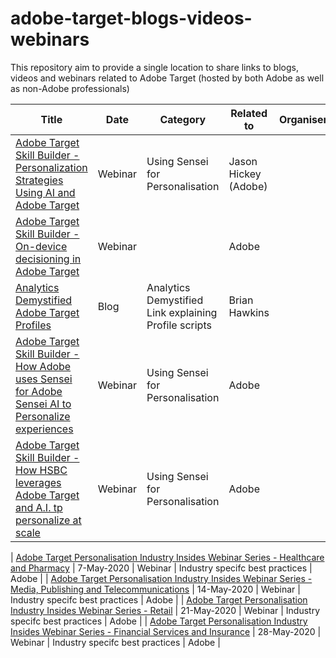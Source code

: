 # adobe-target-blogs-videos-webinars
This repository aim to provide a single location to share links to blogs, videos and webinars related to Adobe Target (hosted by both Adobe as well as non-Adobe professionals)

| Title      | Date | Category  |Related to | Organiser/Author |
| -----------   | -----------      | -----------      | -----------      |--------- |
| [Adobe Target Skill Builder - Personalization Strategies Using AI and Adobe Target](https://seminars.adobeconnect.com/psj63nmmz3nq/?proto=true )      |  Webinar | Using Sensei for Personalisation |  Jason Hickey (Adobe)       |
| [Adobe Target Skill Builder - On-device decisioning in Adobe Target](https://seminars.adobeconnect.com/pg4vu6gh8edn/?proto=true )     | Webinar ||   Adobe       |
| [Analytics Demystified Adobe Target Profiles](https://analyticsdemystified.com/testing-and-optimization/profile-playbook-for-adobe-target/) | Blog | Analytics Demystified Link explaining Profile scripts | Brian Hawkins |
| [Adobe Target Skill Builder - How Adobe uses Sensei for Adobe Sensei AI to Personalize experiences](https://seminars.adobeconnect.com/pcngxbdg9rpk/?proto=true) | Webinar | Using Sensei for Personalisation | Adobe |
| [Adobe Target Skill Builder - How HSBC leverages Adobe Target and A.I. tp personalize at scale](https://seminars.adobeconnect.com/ps4ozlg7qfdy/?proto=true) | Webinar | Using Sensei for Personalisation | Adobe |

| [Adobe Target Personalisation Industry Insides Webinar Series - Healthcare and Pharmacy](https://seminars.adobeconnect.com/patuyfyi8zvn/?proto=true) | 7-May-2020 | Webinar | Industry specifc best practices | Adobe |
| [Adobe Target Personalisation Industry Insides Webinar Series - Media, Publishing and Telecommunications](https://seminars.adobeconnect.com/pytpqtp8s1ca/?proto=true) | 14-May-2020 | Webinar | Industry specifc best practices | Adobe |
| [Adobe Target Personalisation Industry Insides Webinar Series - Retail](https://seminars.adobeconnect.com/p6vbv57c0r5x/?proto=true) | 21-May-2020 | Webinar | Industry specifc best practices | Adobe |
| [Adobe Target Personalisation Industry Insides Webinar Series - Financial Services and Insurance](https://seminars.adobeconnect.com/ppc3bv9s85jo/?proto=true) | 28-May-2020 | Webinar | Industry specifc best practices | Adobe |


